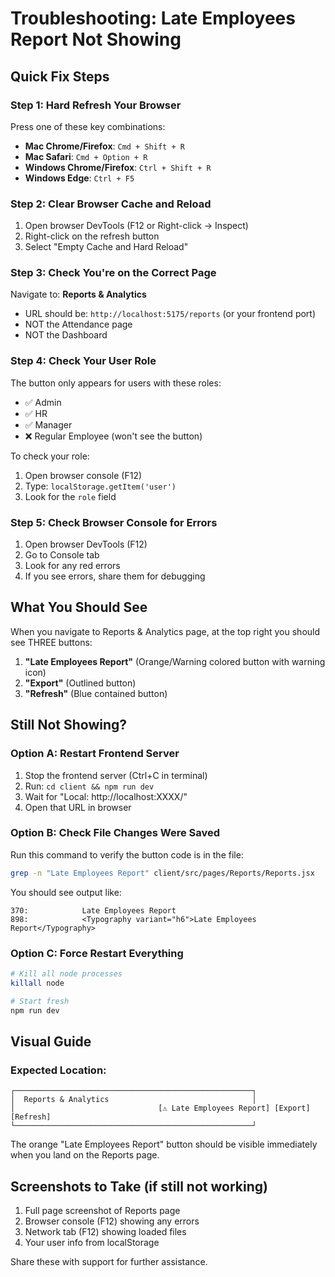 # Troubleshooting: Late Employees Report Not Showing

## Quick Fix Steps

### Step 1: Hard Refresh Your Browser
Press one of these key combinations:
- **Mac Chrome/Firefox**: `Cmd + Shift + R`
- **Mac Safari**: `Cmd + Option + R`
- **Windows Chrome/Firefox**: `Ctrl + Shift + R`
- **Windows Edge**: `Ctrl + F5`

### Step 2: Clear Browser Cache and Reload
1. Open browser DevTools (F12 or Right-click → Inspect)
2. Right-click on the refresh button
3. Select "Empty Cache and Hard Reload"

### Step 3: Check You're on the Correct Page
Navigate to: **Reports & Analytics**
- URL should be: `http://localhost:5175/reports` (or your frontend port)
- NOT the Attendance page
- NOT the Dashboard

### Step 4: Check Your User Role
The button only appears for users with these roles:
- ✅ Admin
- ✅ HR
- ✅ Manager
- ❌ Regular Employee (won't see the button)

To check your role:
1. Open browser console (F12)
2. Type: `localStorage.getItem('user')`
3. Look for the `role` field

### Step 5: Check Browser Console for Errors
1. Open browser DevTools (F12)
2. Go to Console tab
3. Look for any red errors
4. If you see errors, share them for debugging

## What You Should See

When you navigate to Reports & Analytics page, at the top right you should see THREE buttons:
1. **"Late Employees Report"** (Orange/Warning colored button with warning icon)
2. **"Export"** (Outlined button)
3. **"Refresh"** (Blue contained button)

## Still Not Showing?

### Option A: Restart Frontend Server
1. Stop the frontend server (Ctrl+C in terminal)
2. Run: `cd client && npm run dev`
3. Wait for "Local: http://localhost:XXXX/"
4. Open that URL in browser

### Option B: Check File Changes Were Saved
Run this command to verify the button code is in the file:
```bash
grep -n "Late Employees Report" client/src/pages/Reports/Reports.jsx
```

You should see output like:
```
370:            Late Employees Report
898:            <Typography variant="h6">Late Employees Report</Typography>
```

### Option C: Force Restart Everything
```bash
# Kill all node processes
killall node

# Start fresh
npm run dev
```

## Visual Guide

### Expected Location:
```
┌─────────────────────────────────────────────────────┐
│  Reports & Analytics                                │
│                                [⚠️ Late Employees Report] [Export] [Refresh]
└─────────────────────────────────────────────────────┘
```

The orange "Late Employees Report" button should be visible immediately when you land on the Reports page.

## Screenshots to Take (if still not working)
1. Full page screenshot of Reports page
2. Browser console (F12) showing any errors
3. Network tab (F12) showing loaded files
4. Your user info from localStorage

Share these with support for further assistance.

